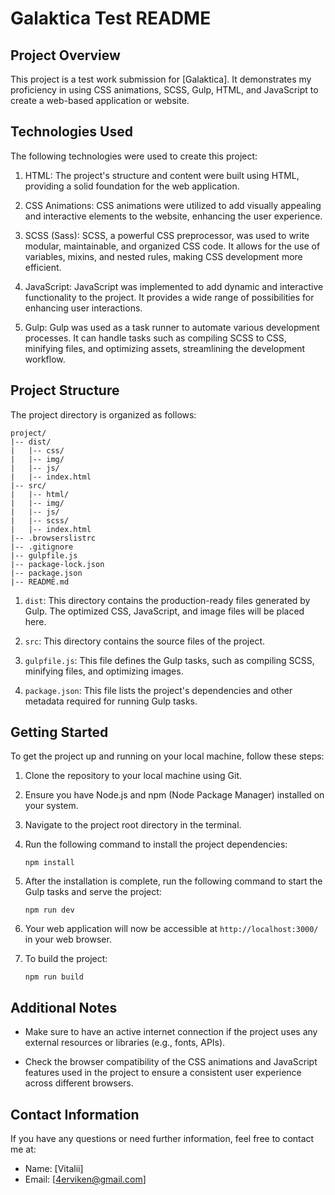 # Galaktica Test README

## Project Overview

This project is a test work submission for [Galaktica]. It demonstrates my proficiency in using CSS animations, SCSS, Gulp, HTML, and JavaScript to create a web-based application or website.

## Technologies Used

The following technologies were used to create this project:

1. HTML: The project's structure and content were built using HTML, providing a solid foundation for the web application.

2. CSS Animations: CSS animations were utilized to add visually appealing and interactive elements to the website, enhancing the user experience.

3. SCSS (Sass): SCSS, a powerful CSS preprocessor, was used to write modular, maintainable, and organized CSS code. It allows for the use of variables, mixins, and nested rules, making CSS development more efficient.

4. JavaScript: JavaScript was implemented to add dynamic and interactive functionality to the project. It provides a wide range of possibilities for enhancing user interactions.

5. Gulp: Gulp was used as a task runner to automate various development processes. It can handle tasks such as compiling SCSS to CSS, minifying files, and optimizing assets, streamlining the development workflow.

## Project Structure

The project directory is organized as follows:

```
project/
|-- dist/
|   |-- css/
|   |-- img/
|   |-- js/
|   |-- index.html
|-- src/
|   |-- html/
|   |-- img/
|   |-- js/
|   |-- scss/
|   |-- index.html
|-- .browserslistrc
|-- .gitignore
|-- gulpfile.js
|-- package-lock.json
|-- package.json
|-- README.md
```

1. `dist`: This directory contains the production-ready files generated by Gulp. The optimized CSS, JavaScript, and image files will be placed here.

2. `src`: This directory contains the source files of the project.

3. `gulpfile.js`: This file defines the Gulp tasks, such as compiling SCSS, minifying files, and optimizing images.

4. `package.json`: This file lists the project's dependencies and other metadata required for running Gulp tasks.

## Getting Started

To get the project up and running on your local machine, follow these steps:

1. Clone the repository to your local machine using Git.

2. Ensure you have Node.js and npm (Node Package Manager) installed on your system.

3. Navigate to the project root directory in the terminal.

4. Run the following command to install the project dependencies:

   ```
   npm install
   ```

5. After the installation is complete, run the following command to start the Gulp tasks and serve the project:

   ```
   npm run dev
   ```

6. Your web application will now be accessible at `http://localhost:3000/` in your web browser.


7. To build the project:
    ```
    npm run build
    ```

## Additional Notes

- Make sure to have an active internet connection if the project uses any external resources or libraries (e.g., fonts, APIs).

- Check the browser compatibility of the CSS animations and JavaScript features used in the project to ensure a consistent user experience across different browsers.

## Contact Information

If you have any questions or need further information, feel free to contact me at:

- Name: [Vitalii]
- Email: [4erviken@gmail.com]
